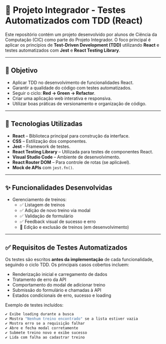 # 🧪 Projeto Integrador - Testes Automatizados com TDD (React)

Este repositório contém um projeto desenvolvido por alunos de Ciência da Computação (CIC) como parte do Projeto Integrador. O foco principal é aplicar os princípios de **Test-Driven Development (TDD)** utilizando **React** e testes automatizados com **Jest** e **React Testing Library**.

---

## 🎯 Objetivo

- Aplicar TDD no desenvolvimento de funcionalidades React.
- Garantir a qualidade do código com testes automatizados.
- Seguir o ciclo: **Red → Green → Refactor**.
- Criar uma aplicação web interativa e responsiva.
- Utilizar boas práticas de versionamento e organização de código.

---

## 🔧 Tecnologias Utilizadas

- **React** – Biblioteca principal para construção da interface.
- **CSS** – Estilização dos componentes.
- **Jest** – Framework de testes.
- **React Testing Library** – Utilizada para testes de componentes React.
- **Visual Studio Code** – Ambiente de desenvolvimento.
- **React Router DOM** – Para controle de rotas (se aplicável).
- **Mock de APIs** com `jest.fn()`.

---

## ✨ Funcionalidades Desenvolvidas

- Gerenciamento de treinos:
  - ✅ Listagem de treinos
  - ✅ Adição de novo treino via modal
  - ✅ Validação de formulário
  - ✅ Feedback visual de sucesso e erro
  - 🚧 Edição e exclusão de treinos (em desenvolvimento)

---

## ✅ Requisitos de Testes Automatizados

Os testes são escritos **antes da implementação** de cada funcionalidade, seguindo o ciclo TDD. Os principais casos cobertos incluem:

- Renderização inicial e carregamento de dados
- Tratamento de erro da API
- Comportamento do modal de adicionar treino
- Submissão do formulário e chamadas à API
- Estados condicionais de erro, sucesso e loading

Exemplo de testes incluídos:
```bash
✔️ Exibe loading durante a busca
✔️ Mostra "Nenhum treino encontrado" se a lista estiver vazia
✔️ Mostra erro se a requisição falhar
✔️ Abre e fecha modal corretamente
✔️ Submete treino novo e exibe sucesso
✔️ Lida com falha ao cadastrar treino
